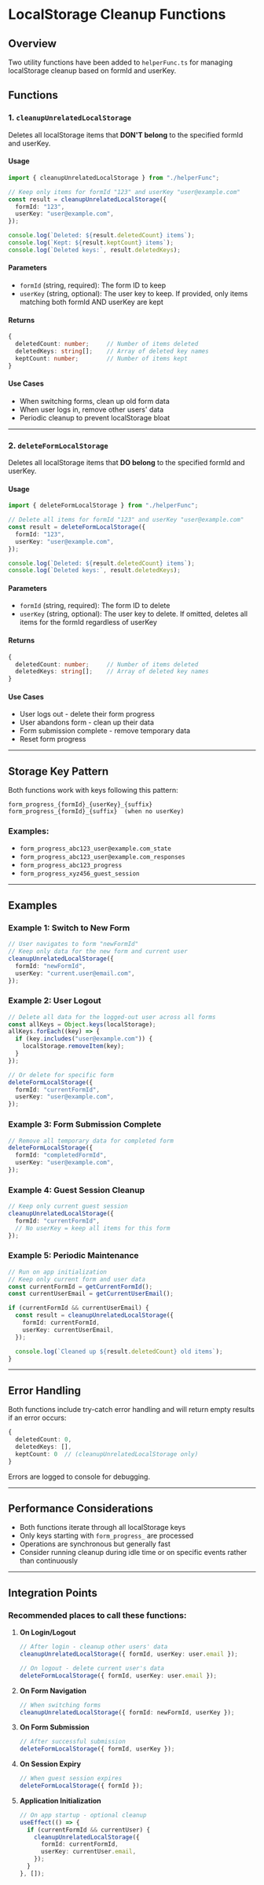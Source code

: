 # LocalStorage Cleanup Functions

## Overview

Two utility functions have been added to `helperFunc.ts` for managing localStorage cleanup based on formId and userKey.

## Functions

### 1. `cleanupUnrelatedLocalStorage`

Deletes all localStorage items that **DON'T belong** to the specified formId and userKey.

#### Usage

```typescript
import { cleanupUnrelatedLocalStorage } from "./helperFunc";

// Keep only items for formId "123" and userKey "user@example.com"
const result = cleanupUnrelatedLocalStorage({
  formId: "123",
  userKey: "user@example.com",
});

console.log(`Deleted: ${result.deletedCount} items`);
console.log(`Kept: ${result.keptCount} items`);
console.log(`Deleted keys:`, result.deletedKeys);
```

#### Parameters

- `formId` (string, required): The form ID to keep
- `userKey` (string, optional): The user key to keep. If provided, only items matching both formId AND userKey are kept

#### Returns

```typescript
{
  deletedCount: number;     // Number of items deleted
  deletedKeys: string[];    // Array of deleted key names
  keptCount: number;        // Number of items kept
}
```

#### Use Cases

- When switching forms, clean up old form data
- When user logs in, remove other users' data
- Periodic cleanup to prevent localStorage bloat

---

### 2. `deleteFormLocalStorage`

Deletes all localStorage items that **DO belong** to the specified formId and userKey.

#### Usage

```typescript
import { deleteFormLocalStorage } from "./helperFunc";

// Delete all items for formId "123" and userKey "user@example.com"
const result = deleteFormLocalStorage({
  formId: "123",
  userKey: "user@example.com",
});

console.log(`Deleted: ${result.deletedCount} items`);
console.log(`Deleted keys:`, result.deletedKeys);
```

#### Parameters

- `formId` (string, required): The form ID to delete
- `userKey` (string, optional): The user key to delete. If omitted, deletes all items for the formId regardless of userKey

#### Returns

```typescript
{
  deletedCount: number;     // Number of items deleted
  deletedKeys: string[];    // Array of deleted key names
}
```

#### Use Cases

- User logs out - delete their form progress
- User abandons form - clean up their data
- Form submission complete - remove temporary data
- Reset form progress

---

## Storage Key Pattern

Both functions work with keys following this pattern:

```
form_progress_{formId}_{userKey}_{suffix}
form_progress_{formId}_{suffix}  (when no userKey)
```

### Examples:

- `form_progress_abc123_user@example.com_state`
- `form_progress_abc123_user@example.com_responses`
- `form_progress_abc123_progress`
- `form_progress_xyz456_guest_session`

---

## Examples

### Example 1: Switch to New Form

```typescript
// User navigates to form "newFormId"
// Keep only data for the new form and current user
cleanupUnrelatedLocalStorage({
  formId: "newFormId",
  userKey: "current.user@email.com",
});
```

### Example 2: User Logout

```typescript
// Delete all data for the logged-out user across all forms
const allKeys = Object.keys(localStorage);
allKeys.forEach((key) => {
  if (key.includes("user@example.com")) {
    localStorage.removeItem(key);
  }
});

// Or delete for specific form
deleteFormLocalStorage({
  formId: "currentFormId",
  userKey: "user@example.com",
});
```

### Example 3: Form Submission Complete

```typescript
// Remove all temporary data for completed form
deleteFormLocalStorage({
  formId: "completedFormId",
  userKey: "user@example.com",
});
```

### Example 4: Guest Session Cleanup

```typescript
// Keep only current guest session
cleanupUnrelatedLocalStorage({
  formId: "currentFormId",
  // No userKey = keep all items for this form
});
```

### Example 5: Periodic Maintenance

```typescript
// Run on app initialization
// Keep only current form and user data
const currentFormId = getCurrentFormId();
const currentUserEmail = getCurrentUserEmail();

if (currentFormId && currentUserEmail) {
  const result = cleanupUnrelatedLocalStorage({
    formId: currentFormId,
    userKey: currentUserEmail,
  });

  console.log(`Cleaned up ${result.deletedCount} old items`);
}
```

---

## Error Handling

Both functions include try-catch error handling and will return empty results if an error occurs:

```typescript
{
  deletedCount: 0,
  deletedKeys: [],
  keptCount: 0  // (cleanupUnrelatedLocalStorage only)
}
```

Errors are logged to console for debugging.

---

## Performance Considerations

- Both functions iterate through all localStorage keys
- Only keys starting with `form_progress_` are processed
- Operations are synchronous but generally fast
- Consider running cleanup during idle time or on specific events rather than continuously

---

## Integration Points

### Recommended places to call these functions:

1. **On Login/Logout**

   ```typescript
   // After login - cleanup other users' data
   cleanupUnrelatedLocalStorage({ formId, userKey: user.email });

   // On logout - delete current user's data
   deleteFormLocalStorage({ formId, userKey: user.email });
   ```

2. **On Form Navigation**

   ```typescript
   // When switching forms
   cleanupUnrelatedLocalStorage({ formId: newFormId, userKey });
   ```

3. **On Form Submission**

   ```typescript
   // After successful submission
   deleteFormLocalStorage({ formId, userKey });
   ```

4. **On Session Expiry**

   ```typescript
   // When guest session expires
   deleteFormLocalStorage({ formId });
   ```

5. **Application Initialization**
   ```typescript
   // On app startup - optional cleanup
   useEffect(() => {
     if (currentFormId && currentUser) {
       cleanupUnrelatedLocalStorage({
         formId: currentFormId,
         userKey: currentUser.email,
       });
     }
   }, []);
   ```
